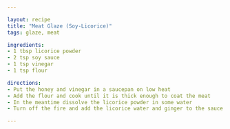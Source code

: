 ```yaml
---

layout: recipe
title: "Meat Glaze (Soy-Licorice)"
tags: glaze, meat

ingredients:
- 1 tbsp licorice powder
- 2 tsp soy sauce
- 1 tsp vinegar
- 1 tsp flour

directions:
- Put the honey and vinegar in a saucepan on low heat
- Add the flour and cook until it is thick enough to coat the meat
- In the meantime dissolve the licorice powder in some water
- Turn off the fire and add the licorice water and ginger to the sauce

---
```

